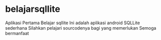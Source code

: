 # belajarsqllite
Aplikasi Pertama Belajar sqllite
Ini adalah aplikasi android SQLLite sederhana
Silahkan pelajari sourcodenya bagi yang memerlukan
Semoga bermanfaat
